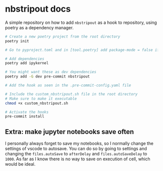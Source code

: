 # nbstripout docs

A simple repository on how to add `nbstripout` as a hook to repository, using poetry as a dependency manager.

```bash
# Create a new poetry project from the root directory
poetry init

# Go to pyproject.toml and in [tool.poetry] add package-mode = false if this is not a package

# Add dependencies
poetry add ipykernel

# You might want these as dev dependencies
poetry add -G dev pre-commit nbstripout

# Add the hook as seen in the .pre-commit-config.yaml file

# Include the custom_nbstripout.sh file in the root directory
# Make sure to make it executable
chmod +x custom_nbstripout.sh

# Activate the hooks
pre-commit install
```

## Extra: make jupyter notebooks save often

I personally always forget to save my notebooks, so I normally change the settings of vscode to autosave. You can do so by going to settings and changing the `files.autoSave` to `afterDelay` and `files.autoSaveDelay` to `1000`. As far as I know there is no way to save on execution of cell, which would be ideal.
